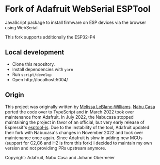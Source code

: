 # Fork of Adafruit WebSerial ESPTool

JavaScript package to install firmware on ESP devices via the browser using WebSerial.

This fork supports additionally the ESP32-P4


## Local development

- Clone this repository.
- Install dependencies with `yarn`
- Run `script/develop`
- Open http://localhost:5004/

## Origin

This project was originally written by [Melissa LeBlanc-Williams](https://github.com/makermelissa). [Nabu Casa](https://www.nabucasa.com) ported the code over to TypeScript and in March 2022 took over maintenance from Adafruit. In July 2022, the Nabucasa stopped maintaining the project in favor of an official, but very early release of Espressif's [esptool-js](https://github.com/espressif/esptool-js/). Due to the instability of the tool, Adafruit updated their fork with Nabucasa's changes in November 2022 and took over maintenance once again. Since Adafruit is slow in adding new MCUs (support for C2,C6 and H2 is from this fork) i decided to maintain my own version and not providimg PRs upstream anymore.

Copyright: Adafruit, Nabu Casa and Johann Obermeier

